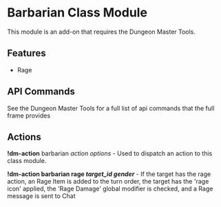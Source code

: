 # Barbarian Class Module
This module is an add-on that requires the Dungeon Master Tools.
## Features
* Rage

## API Commands
See the Dungeon Master Tools for a full list of api commands that the full frame provides

## Actions
**!dm-action** barbarian _action_ _options_ - Used to dispatch an action to this class module.

**!dm-action barbarian rage _target_id_ _gender_** - If the target has the rage action, an Rage Item is added to the turn order, the target has the 'rage icon' applied, the 'Rage Damage' global modifier is checked, and a Rage message is sent to Chat 
